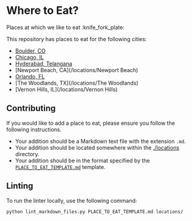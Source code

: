 # Where to Eat?

Places at which we like to eat :knife_fork_plate:

This repository has places to eat for the following cities:

* [Boulder, CO](/locations/boulder)
* [Chicago, IL](/locations/Chicago)
* [Hyderabad, Telangana](/locations/Hyderabad)
* [Newport Beach, CA](/locations/Newport Beach)
* [Orlando, FL](/locations/Orlando)
* [The Woodlands, TX](/locations/The Woodlands)
* [Vernon Hills, IL](/locations/Vernon Hills)

## Contributing

If you would like to add a place to eat, please ensure you follow the following instructions.

* Your addition should be a Markdown text file with the extension `.md`.
* Your addition should be located somewhere within the
  [./locations](/locations/) directory.
* Your addition should be in the format specified by the
  [`PLACE_TO_EAT_TEMPLATE.md`](./PLACE_TO_EAT_TEMPLATE.md) template.

## Linting

To run the linter locally, use the following command:

  ```sh
  python lint_markdown_files.py PLACE_TO_EAT_TEMPLATE.md locations/
  ```
